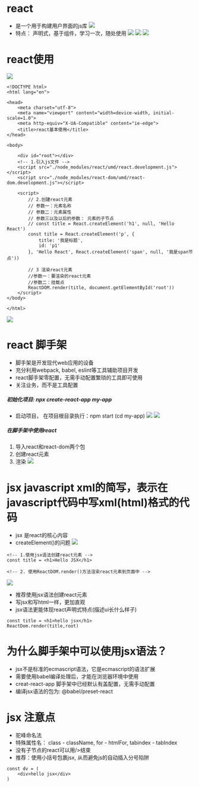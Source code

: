 # react
* 是一个用于构建用户界面的js库
![](./noteimage/react.png)
* 特点： 声明式，基于组件，学习一次，随处使用
![](/noteimage/%E5%A3%B0%E6%98%8E%E5%BC%8F.png)
![](./noteimage/%E5%9F%BA%E4%BA%8E%E7%BB%84%E4%BB%B6.png)
![](./noteimage/%E9%9A%8F%E5%A4%84%E7%94%A8.png)

# react使用
![](./noteimage/react%E4%BD%BF%E7%94%A8.png)
```
<!DOCTYPE html>
<html lang="en">

<head>
    <meta charset="utf-8">
    <meta name="viewport" content="width=device-width, initial-scale=1.0">
    <meta http-equiv="X-UA-Compatible" content="ie-edge">
    <title>react基本使用</title>
</head>

<body>

    <div id="root"></div>
    <!-- 1.引入js文件 -->
    <script src="./node_modules/react/umd/react.development.js"></script>
    <script src="./node_modules/react-dom/umd/react-dom.development.js"></script>

    <script>
        // 2.创建react元素
        // 参数一：元素名称
        // 参数二：元素属性
        // 参数三以及以后的参数： 元素的子节点
        // const title = React.createElement('h1', null, 'Hello React')
        const title = React.createElement('p', {
            title: '我是标题',
            id: 'p1'
        }, 'Hello React', React.createElement('span', null, '我是span节点'))

        // 3 渲染react元素
        //参数一：要渲染的react元素
        //参数二：挂载点
        ReactDOM.render(title, document.getElementById('root'))
    </script>
</body>

</html>
```
![](./noteimage/react%E5%9F%BA%E6%9C%AC%E4%BD%BF%E7%94%A8.png)

# react 脚手架
* 脚手架是开发现代web应用的设备
* 充分利用webpack, babel, eslint等工具辅助项目开发
* react脚手架零配置，无需手动配置繁琐的工具即可使用
* 关注业务，而不是工具配置

##### 初始化项目: npx create-react-app my-app
* 启动项目， 在项目根目录执行：npm start (cd my-app)
![](./noteimage/npx.png)
![](./noteimage/npmcmd.png)

##### 在脚手架中使用react
1. 导入react和react-dom两个包
2. 创建react元素
3. 渲染
![](./noteimage/reactsummary.png)

# jsx javascript xml的简写，表示在javascript代码中写xml(html)格式的代码
* jsx 是react的核心内容
* createElement()的问题
![](./noteimage/jsx.png)
```
<!-- 1.使用jsx语法创建react元素 -->
const title = <h1>Hello JSX</h1>

<!-- 2. 使用ReactDOM.render()方法渲染react元素到页面中 -->
```
![](./noteimage/jsxUse.png)
* 推荐使用jsx语法创建react元素
* 写jsx和写html一样，更加直观
* jsx语法更能体现react声明式特点(描述ui长什么样子)
```
const title = <h1>hello jsx</h1>
ReactDom.render(title,root)
```
# 为什么脚手架中可以使用jsx语法？
* jsx不是标准的ecmascript语法，它是ecmascript的语法扩展
* 需要使用babel编译处理后，才能在浏览器环境中使用
* creat-react-app 脚手架中已经默认有盖配置，无需手动配置
* 编译jsx语法的包为: @babel/preset-react

# jsx 注意点
* 驼峰命名法
* 特殊属性名： class - className, for - htmlFor, tabindex - tabIndex
* 没有子节点的react可以用/>结束
* 推荐：使用小括号包裹jsx, 从而避免js的自动插入分号陷阱
```
const dv = (
    <div>hello jsx</div>
)
```